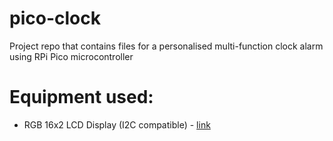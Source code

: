 # pico-clock
Project repo that contains files for a personalised multi-function clock alarm using RPi Pico microcontroller

# Equipment used: #
* RGB 16x2 LCD Display (I2C compatible) - [link](https://thepihut.com/products/rgb-16x2-i2c-lcd-display-3-3v-5v?variant=39862439444675)

